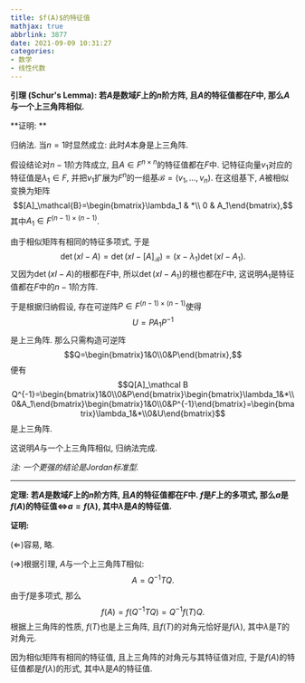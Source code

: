 ```yaml
---
title: $f(A)$的特征值
mathjax: true
abbrlink: 3877
date: 2021-09-09 10:31:27
categories: 
- 数学
- 线性代数
---
```


**引理 (Schur's Lemma): 若$A$是数域$F$上的$n$阶方阵, 且$A$的特征值都在$F$中, 那么$A$与一个上三角阵相似.**

**证明: **

归纳法. 当$n=1$时显然成立: 此时$A$本身是上三角阵.

假设结论对$n-1$阶方阵成立, 且$A\in F^{n\times n}$的特征值都在$F$中. 记特征向量$v_1$对应的特征值是$\lambda_1\in F$, 并把$v_1$扩展为$F^n$的一组基$\mathcal B=(v_1,\ldots,v_n)$. 在这组基下, $A$被相似变换为矩阵$$[A]_\mathcal{B}=\begin{bmatrix}\lambda_1 & *\\ 0 & A_1\end{bmatrix},$$ 其中$A_1\in F^{(n-1)\times (n-1)}$.

<!--more-->

由于相似矩阵有相同的特征多项式, 于是$$\det(xI-A)=\det(xI-[A]_\mathcal B)=(x-\lambda_1)\det(xI-A_1).$$ 又因为$\det(xI-A)$的根都在$F$中, 所以$\det(xI-A_1)$的根也都在$F$中, 这说明$A_1$是特征值都在$F$中的$n-1$阶方阵.

于是根据归纳假设, 存在可逆阵$P\in F^{(n-1)\times(n-1)}$使得$$U=PA_1P^{-1}$$是上三角阵. 那么只需构造可逆阵$$Q=\begin{bmatrix}1&0\\0&P\end{bmatrix},$$便有$$Q[A]_\mathcal B Q^{-1}=\begin{bmatrix}1&0\\0&P\end{bmatrix}\begin{bmatrix}\lambda_1&*\\0&A_1\end{bmatrix}\begin{bmatrix}1&0\\0&P^{-1}\end{bmatrix}=\begin{bmatrix}\lambda_1&*\\0&U\end{bmatrix}$$是上三角阵.

这说明$A$与一个上三角阵相似, 归纳法完成.

*注: 一个更强的结论是Jordan标准型.*

---

**定理: 若$A$是数域$F$上的$n$阶方阵, 且$A$的特征值都在$F$中. $f$是$F$上的多项式, 那么$a$是$f(A)$的特征值$\iff$$a=f(\lambda)$, 其中$\lambda$是$A$的特征值.**

**证明:** 

$(\Longleftarrow)$容易, 略.

$(\Longrightarrow)$根据引理, $A$与一个上三角阵$T$相似:
$$
A=Q^{-1}TQ.
$$
由于$f$是多项式, 那么
$$
f(A)=f(Q^{-1}TQ)=Q^{-1}f(T)Q.
$$
根据上三角阵的性质, $f(T)$也是上三角阵, 且$f(T)$的对角元恰好是$f(\lambda)$, 其中$\lambda$是$T$的对角元.

因为相似矩阵有相同的特征值, 且上三角阵的对角元与其特征值对应, 于是$f(A)$的特征值都是$f(\lambda)$的形式, 其中$\lambda$是$A$的特征值.
